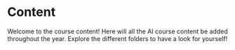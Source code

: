 # Content

Welcome to the course content! Here will all the AI course content be added throughout the year. Explore the different folders to have a look for yourself! 
